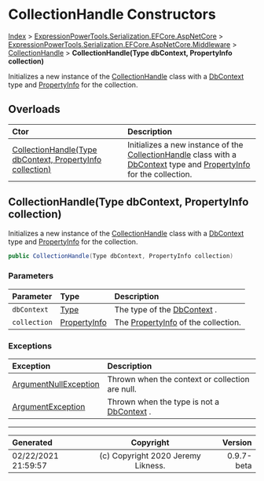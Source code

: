 ﻿# CollectionHandle Constructors

[Index](../index.md) > [ExpressionPowerTools.Serialization.EFCore.AspNetCore](ExpressionPowerTools.Serialization.EFCore.AspNetCore.a.md) > [ExpressionPowerTools.Serialization.EFCore.AspNetCore.Middleware](ExpressionPowerTools.Serialization.EFCore.AspNetCore.Middleware.n.md) > [CollectionHandle](ExpressionPowerTools.Serialization.EFCore.AspNetCore.Middleware.CollectionHandle.cs.md) > **CollectionHandle(Type dbContext, PropertyInfo collection)**

Initializes a new instance of the [CollectionHandle](ExpressionPowerTools.Serialization.EFCore.AspNetCore.Middleware.CollectionHandle.cs.md) class with
            a [DbContext](https://docs.microsoft.com/dotnet/api/microsoft.entityframeworkcore.dbcontext) type and [PropertyInfo](https://docs.microsoft.com/dotnet/api/system.reflection.propertyinfo) for the collection.

## Overloads

| Ctor | Description |
| :-- | :-- |
| [CollectionHandle(Type dbContext, PropertyInfo collection)](#collectionhandletype-dbcontext-propertyinfo-collection) | Initializes a new instance of the [CollectionHandle](ExpressionPowerTools.Serialization.EFCore.AspNetCore.Middleware.CollectionHandle.cs.md) class with            a [DbContext](https://docs.microsoft.com/dotnet/api/microsoft.entityframeworkcore.dbcontext) type and [PropertyInfo](https://docs.microsoft.com/dotnet/api/system.reflection.propertyinfo) for the collection. |

## CollectionHandle(Type dbContext, PropertyInfo collection)

Initializes a new instance of the [CollectionHandle](ExpressionPowerTools.Serialization.EFCore.AspNetCore.Middleware.CollectionHandle.cs.md) class with
            a [DbContext](https://docs.microsoft.com/dotnet/api/microsoft.entityframeworkcore.dbcontext) type and [PropertyInfo](https://docs.microsoft.com/dotnet/api/system.reflection.propertyinfo) for the collection.

```csharp
public CollectionHandle(Type dbContext, PropertyInfo collection)
```

### Parameters

| Parameter | Type | Description |
| :-- | :-- | :-- |
| `dbContext` | [Type](https://docs.microsoft.com/dotnet/api/system.type) | The type of the [DbContext](https://docs.microsoft.com/dotnet/api/microsoft.entityframeworkcore.dbcontext) . |
| `collection` | [PropertyInfo](https://docs.microsoft.com/dotnet/api/system.reflection.propertyinfo) | The [PropertyInfo](https://docs.microsoft.com/dotnet/api/system.reflection.propertyinfo) of the collection. |

### Exceptions

| Exception | Description |
| :-- | :-- |
| [ArgumentNullException](https://docs.microsoft.com/dotnet/api/system.argumentnullexception) | Thrown when the context or collection are null. |
| [ArgumentException](https://docs.microsoft.com/dotnet/api/system.argumentexception) | Thrown when the type is not a [DbContext](https://docs.microsoft.com/dotnet/api/microsoft.entityframeworkcore.dbcontext) . |


---

| Generated | Copyright | Version |
| :-- | :-: | --: |
| 02/22/2021 21:59:57 | (c) Copyright 2020 Jeremy Likness. | 0.9.7-beta |
